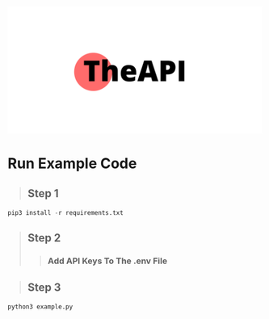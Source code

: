 ![alt text](https://github.com/johnyg127/TheAPI/raw/main/TheAPI.png)

# Run Example Code

> ## Step 1

```py
pip3 install -r requirements.txt
```
> ## Step 2
>> ### Add API Keys To The .env File

> ## Step 3
```py
python3 example.py
```
